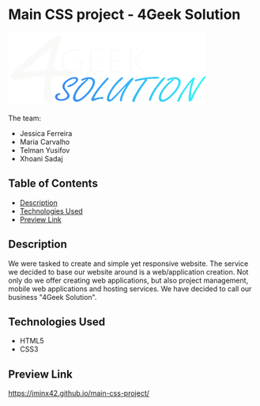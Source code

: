 # Main CSS project - 4Geek Solution

![Project Logo](./assets/images/4geekLogoWhite.png)

The team:
- Jessica Ferreira
- Maria Carvalho
- Telman Yusifov
- Xhoani Sadaj

## Table of Contents

- [Description](#description)
- [Technologies Used](#technologies-used)
- [Preview Link](#preview-link)

## Description

We were tasked to create and simple yet responsive website. The service we decided to base our website around is a web/application creation.
Not only do we offer creating web applications, but also project management, mobile web applications and hosting services.
We have decided to call our business "4Geek Solution".


## Technologies Used

- HTML5
- CSS3

## Preview Link

https://jminx42.github.io/main-css-project/
